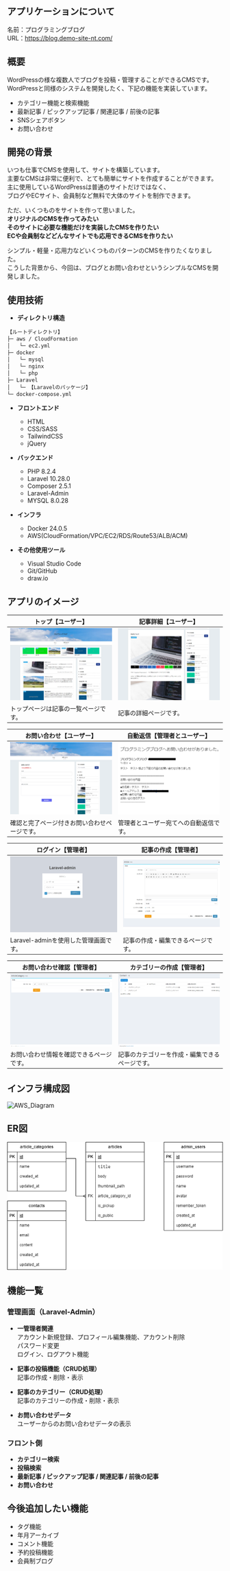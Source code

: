 ## アプリケーションについて

名前：プログラミングブログ<br>
URL：https://blog.demo-site-nt.com/

## 概要

WordPressの様な複数人でブログを投稿・管理することができるCMSです。<br>
WordPressと同様のシステムを開発したく、下記の機能を実装しています。
* カテゴリー機能と検索機能
* 最新記事 / ピックアップ記事 / 関連記事 / 前後の記事
* SNSシェアボタン
* お問い合わせ

## 開発の背景

いつも仕事でCMSを使用して、サイトを構築しています。<br>
主要なCMSは非常に便利で、とても簡単にサイトを作成することができます。<br>
主に使用しているWordPressは普通のサイトだけではなく、<br>
ブログやECサイト、会員制など無料で大体のサイトを制作できます。

ただ、いくつものをサイトを作って思いました。<br>
**オリジナルのCMSを作ってみたい**<br>
**そのサイトに必要な機能だけを実装したCMSを作りたい**<br>
**ECや会員制などどんなサイトでも応用できるCMSを作りたい**

シンプル・軽量・応用力などいくつものパターンのCMSを作りたくなりました。<br>
こうした背景から、今回は、ブログとお問い合わせというシンプルなCMSを開発しました。

## 使用技術


* __ディレクトリ構造__
```
【ルートディレクトリ】
├─ aws / CloudFormation
│   └─ ec2.yml
├─ docker
│   └─ mysql
│   └─ nginx
│   └─ php
├─ Laravel
│   └─ 【Laravelのパッケージ】
└─ docker-compose.yml
```

* __フロントエンド__
  * HTML
  * CSS/SASS
  * TailwindCSS
  * jQuery

* __バックエンド__
  * PHP 8.2.4
  * Laravel 10.28.0
  * Composer 2.5.1
  * Laravel-Admin
  * MYSQL 8.0.28

* __インフラ__
  * Docker 24.0.5
  * AWS(CloudFormation/VPC/EC2/RDS/Route53/ALB/ACM)

* __その他使用ツール__
  * Visual Studio Code
  * Git/GitHub
  * draw.io

## アプリのイメージ

| トップ【ユーザー】 | 記事詳細【ユーザー】 |
| ---- | ---- |
| ![トップ【ユーザー】](/data/img/info01.png) | ![記事詳細【ユーザー】](/data/img/info02.png) |
| トップページは記事の一覧ページです。 | 記事の詳細ページです。 |

| お問い合わせ【ユーザー】 | 自動返信【管理者とユーザー】 |
| ---- | ---- |
| ![お問い合わせ【ユーザー】](/data/img/info03.png) | ![自動返信【管理者とユーザー】](/data/img/info04.png) |
| 確認と完了ページ付きお問い合わせページです。 | 管理者とユーザー宛てへの自動返信です。 |

| ログイン【管理者】 | 記事の作成【管理者】 |
| ---- | ---- |
| ![ログイン【管理者】](/data/img/info05.png) | ![記事の作成](/data/img/info06.png) |
| Laravel-adminを使用した管理画面です。 | 記事の作成・編集できるページです。 |

| お問い合わせ確認【管理者】 | カテゴリーの作成【管理者】 |
| ---- | ---- |
| ![記事の作成](/data/img/info07.png) | ![カテゴリーの作成](/data/img/info08.png) |
| お問い合わせ情報を確認できるページです。 | 記事のカテゴリーを作成・編集できるページです。 |

## インフラ構成図

![AWS_Diagram](https://user-images.githubusercontent.com/58071320/98756993-eed4d600-240e-11eb-8a3a-141290e77fc9.png)

## ER図

![ER図](/data/larablog.drawio.png)

## 機能一覧

### 管理画面（Laravel-Admin）
* __一管理者関連__<br>
  アカウント新規登録、プロフィール編集機能、アカウント削除<br>
  パスワード変更<br>
  ログイン、ログアウト機能

* __記事の投稿機能（CRUD処理）__<br>
  記事の作成・削除・表示

* __記事のカテゴリー（CRUD処理）__<br>
  記事のカテゴリーの作成・削除・表示

* __お問い合わせデータ__<br>
  ユーザーからのお問い合わせデータの表示

### フロント側
* __カテゴリー検索__
* __投稿検索__
* __最新記事 / ピックアップ記事 / 関連記事 / 前後の記事__
* __お問い合わせ__

## 今後追加したい機能
* タグ機能
* 年月アーカイブ
* コメント機能
* 予約投稿機能
* 会員制ブログ

